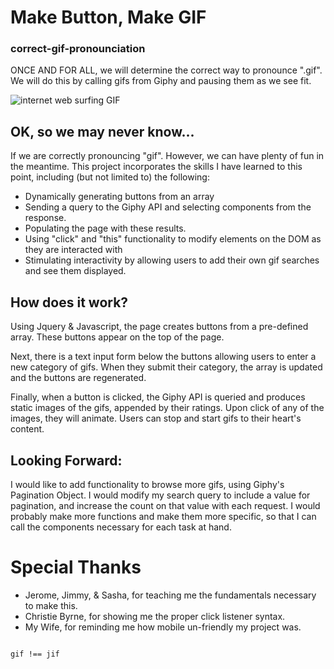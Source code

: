 # Make Button, Make GIF
### correct-gif-pronounciation

ONCE AND FOR ALL, we will determine the correct way to pronounce ".gif". We will do this by calling gifs from Giphy and pausing them as we see fit.

![internet web surfing GIF](https://media0.giphy.com/media/eCwAEs05phtK/giphy.gif)

## OK, so we may never know...

If we are correctly pronouncing "gif". However, we can have plenty of fun in the meantime. This project incorporates the skills I have learned to this point, including (but not limited to) the following:

* Dynamically generating buttons from an array
* Sending a query to the Giphy API and selecting components from the response.
* Populating the page with these results.
* Using "click" and "this" functionality to modify elements on the DOM as they are interacted with
* Stimulating interactivity by allowing users to add their own gif searches and see them displayed.


## How does it work?

Using Jquery & Javascript, the page creates buttons from a pre-defined array. These buttons appear on the top of the page. 

Next, there is a text input form below the buttons allowing users to enter a new category of gifs. When they submit their category, the array is updated and the buttons are regenerated.

Finally, when a button is clicked, the Giphy API is queried and produces static images of the gifs, appended by their ratings. Upon click of any of the images, they will animate. Users can stop and start gifs to their heart's content.

## Looking Forward:

I would like to add functionality to browse more gifs, using Giphy's Pagination Object. I would modify my search query to include a value for pagination, and increase the count on that value with each request. I would probably make more functions and make them more specific, so that I can call the components necessary for each task at hand.


# Special Thanks

* Jerome, Jimmy, & Sasha, for teaching me the fundamentals necessary to make this.
* Christie Byrne, for showing me the proper click listener syntax.
* My Wife, for reminding me how mobile un-friendly my project was.


~~~

gif !== jif

~~~